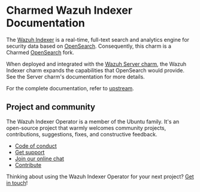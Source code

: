 # Charmed Wazuh Indexer Documentation
The [Wazuh Indexer](https://documentation.wazuh.com/current/user-manual/wazuh-indexer/index.html) is a real-time,
full-text search and analytics engine for security data based on [OpenSearch](http://opensearch.org/).
Consequently, this charm is a Charmed [OpenSearch](https://github.com/canonical/opensearch-operator) fork.

When deployed and integrated with the [Wazuh Server charm](https://charmhub.io/wazuh-server),
the Wazuh Indexer charm expands the capabilities that OpenSearch would provide. See the Server charm's documentation for more details. 

For the complete documentation, refer to [upstream](https://charmhub.io/opensearch).

## Project and community

The Wazuh Indexer Operator is a member of the Ubuntu family. It's an open-source project that warmly welcomes community projects, contributions, suggestions, fixes, and constructive feedback.

- [Code of conduct](https://ubuntu.com/community/code-of-conduct)
- [Get support](https://discourse.charmhub.io/)
- [Join our online chat](https://matrix.to/#/#charmhub-charmdev:ubuntu.com)
- [Contribute](https://github.com/canonical/opensearch-operator/blob/2/edge/CONTRIBUTING.md)

Thinking about using the Wazuh Indexer Operator for your next project? [Get in touch](https://matrix.to/#/#charmhub-charmdev:ubuntu.com)!
